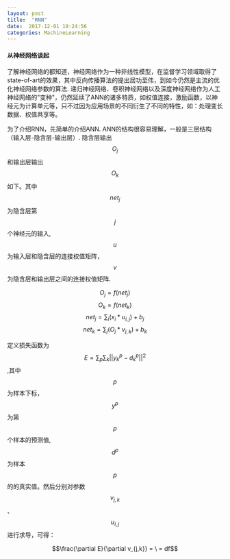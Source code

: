 ```yaml
---
layout: post
title:  "RNN"
date:  2017-12-01 19:24:56
categories: MachineLearning
---
```


#### 从神经网络谈起

了解神经网络的都知道，神经网络作为一种非线性模型，在监督学习领域取得了state-of-art的效果，其中反向传播算法的提出居功至伟，到如今仍然是主流的优化神经网络参数的算法. 递归神经网络、卷积神经网络以及深度神经网络作为人工神经网络的"变种"，仍然延续了ANN的诸多特质，如权值连接，激励函数，以神经元为计算单元等，只不过因为应用场景的不同衍生了不同的特性，如：处理变长数据、权值共享等。

为了介绍RNN，先简单的介绍ANN. ANN的结构很容易理解，一般是三层结构（输入层-隐含层-输出层）. 隐含层输出$$O_j$$ 和输出层输出$$O_k$$如下。其中$$net_j$$为隐含层第$$j$$个神经元的输入,$$u$$为输入层和隐含层的连接权值矩阵，$$v$$为隐含层和输出层之间的连接权值矩阵.

$$O_j=f(net_j)$$
$$O_k=f(net_k)$$
$$net_j=\sum_i(x_{i}*u_{i,j})+b_j$$
$$net_k=\sum_j(O_{j}*v_{j,k})+b_k$$

定义损失函数为 $$E=\sum_p\sum_k||y_k^p-d_k^p||^2$$ ,其中$$p$$为样本下标，$$y^p$$为第$$p$$个样本的预测值,$$d^p$$为样本$$p$$的的真实值。然后分别对参数$$v_{j,k}$$、$$u_{i,j}$$ 进行求导，可得：



$$\frac{\partial E}{\partial v_{j,k}} = \ 
 = df$$
















